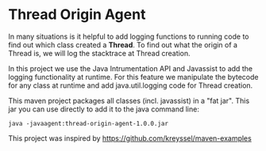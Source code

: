 # Thread Origin Agent

In many situations is it helpful to add logging functions to running code to find out which class created a **Thread**. To find out what the origin of a Thread is, we will log the stacktrace at Thread creation.

In this project we use the Java Intrumentation API and Javassist to add the
logging functionality at runtime. For this feature we manipulate the bytecode
for any class at runtime and add java.util.logging code for Thread creation.

This maven project packages all classes (incl. javassist) in a "fat jar".
This jar you can use directly to add it to the java command line: 

	java -javaagent:thread-origin-agent-1.0.0.jar

This project was inspired by https://github.com/kreyssel/maven-examples
